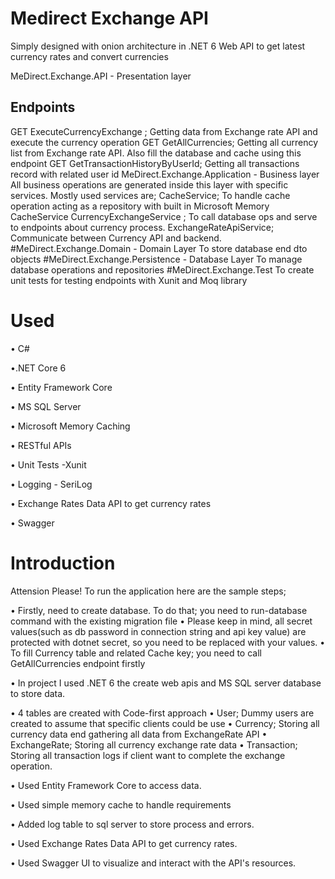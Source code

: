 # Medirect Exchange API
Simply designed with onion architecture in .NET 6 Web API to get latest currency rates and convert currencies

MeDirect.Exchange.API - Presentation layer 
## Endpoints
GET ExecuteCurrencyExchange ; Getting data from Exchange rate API and execute the currency operation
GET GetAllCurrencies; Getting all currency list from Exchange rate API. Also fill the database and cache using this endpoint
GET GetTransactionHistoryByUserId; Getting all transactions record with related user id
MeDirect.Exchange.Application - Business layer 
All business operations are generated inside this layer with specific services.
Mostly used services are;
CacheService; To handle cache operation acting as a repository with built in Microsoft Memory CacheService
CurrencyExchangeService ; To call database ops and serve to endpoints about currency process.
ExchangeRateApiService; Communicate between Currency API and backend.
#MeDirect.Exchange.Domain - Domain Layer
To store database end dto objects
#MeDirect.Exchange.Persistence - Database Layer
To manage database operations and repositories 
#MeDirect.Exchange.Test
To create unit tests for testing endpoints with Xunit and Moq library


# Used 
• C# 

•.NET Core 6

• Entity Framework Core

• MS SQL Server

• Microsoft Memory Caching

• RESTful APIs

• Unit Tests -Xunit

• Logging - SeriLog

• Exchange Rates Data API to get currency rates

• Swagger

# Introduction

Attension Please! To run the application here are the sample steps;

• Firstly, need to create database. To do that; you need to run-database command with the existing migration file
• Please keep in mind, all secret values(such as db password in connection string and api key value) are protected with dotnet secret, so you need to be replaced with your values.
• To fill Currency table and related Cache key; you need to call GetAllCurrencies endpoint firstly

• In project I used .NET 6 the create web apis and MS SQL server database to store data.

• 4 tables are created with Code-first approach
• User; Dummy users are created to assume that specific clients could be use 
• Currency; Storing all currency data end gathering all data from ExchangeRate API
• ExchangeRate; Storing all currency exchange rate data 
• Transaction; Storing all transaction logs if client want to complete the exchange operation.

• Used Entity Framework Core to access data.

• Used simple memory cache to handle requirements


• Added log table to sql server to store process and errors.

• Used Exchange Rates Data API to get currency rates.

• Used Swagger UI to visualize and interact with the API's resources.

